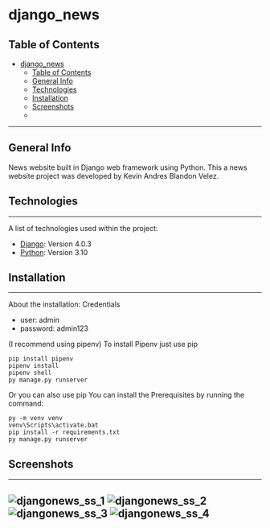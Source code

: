 # django_news

## Table of Contents 
- [django\_news](#django_news)
  - [Table of Contents](#table-of-contents)
  - [General Info](#general-info)
  - [Technologies](#technologies)
  - [Installation](#installation)
  - [Screenshots](#screenshots)
  - [](#)
***

## General Info
News website built in Django web framework using Python. This a news website project was developed by Kevin Andres Blandon Velez.

## Technologies
***
A list of technologies used within the project:
* [Django](https://www.djangoproject.com/): Version 4.0.3
* [Python](https://www.python.org/): Version 3.10

## Installation
***
About the installation:
Credentials
* user: admin
* password: admin123

(I recommend using pipenv)
To install Pipenv just use pip
```
pip install pipenv
pipenv install
pipenv shell
py manage.py runserver
```
Or you can also use pip
You can install the Prerequisites by running the command:
```
py -m venv venv
venv\Scripts\activate.bat
pip install -r requirements.txt
py manage.py runserver
```
## Screenshots
***
![djangonews_ss_1](https://user-images.githubusercontent.com/92930901/179249847-e583c30a-ab78-43dd-9b4f-751994b05c69.png)
![djangonews_ss_2](https://user-images.githubusercontent.com/92930901/179249969-973197d5-da65-43e1-99fd-cef95525142e.png)
![djangonews_ss_3](https://user-images.githubusercontent.com/92930901/179249994-0dea20a2-1156-4447-afc1-b0a3b759df9c.png)
![djangonews_ss_4](https://user-images.githubusercontent.com/92930901/179250018-224107d4-ae62-4c89-90c6-740c413e2180.png)
-

